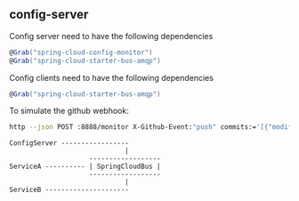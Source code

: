 config-server
------------

Config server need to have the following dependencies
```groovy
@Grab("spring-cloud-config-monitor")
@Grab("spring-cloud-starter-bus-amqp")
```
Config clients need to have the following dependencies
```groovy
@Grab("spring-cloud-starter-bus-amqp")
```


To simulate the github webhook:
```bash
http --json POST :8888/monitor X-Github-Event:"push" commits:='[{"modified": ["eureka.yml"] }]'
```


```
ConfigServer -----------------
                             |
                    ------------------
ServiceA ---------- | SpringCloudBus |
                    ------------------
                             |
ServiceB ---------------------
```